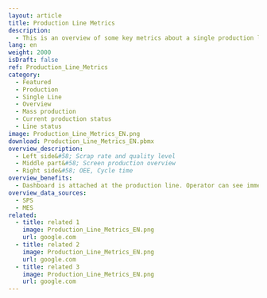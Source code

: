 ```yaml
---
layout: article
title: Production Line Metrics
description: 
  - This is an overview of some key metrics about a single production lane. Including a OEE value. Replace the variables and the timer script to make it your own.
lang: en
weight: 2000
isDraft: false
ref: Production_Line_Metrics
category:
  - Featured
  - Production
  - Single Line
  - Overview
  - Mass production
  - Current production status
  - Line status
image: Production_Line_Metrics_EN.png
download: Production_Line_Metrics_EN.pbmx
overview_description:
  - Left side&#58; Scrap rate and quality level
  - Middle part&#58; Screen production overview​
  - Right side&#58; OEE, Cycle time
overview_benefits:
  - Dashboard is attached at the production line. Operator can see immediately, if quality, time, etc. is alright. The result is optimized response times.
overview_data_sources:
  - SPS
  - MES
related:
  - title: related 1
    image: Production_Line_Metrics_EN.png
    url: google.com
  - title: related 2
    image: Production_Line_Metrics_EN.png
    url: google.com
  - title: related 3
    image: Production_Line_Metrics_EN.png
    url: google.com
---
```

